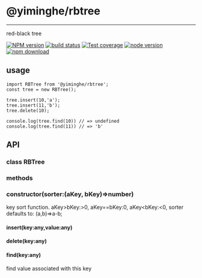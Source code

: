 # @yiminghe/rbtree
---

red-black tree

[![NPM version][npm-image]][npm-url]
[![build status][travis-image]][travis-url]
[![Test coverage][coveralls-image]][coveralls-url]
[![node version][node-image]][node-url]
[![npm download][download-image]][download-url]

[npm-image]: http://img.shields.io/npm/v/@yiminghe/rbtree.svg?style=flat-square
[npm-url]: http://npmjs.org/package/@yiminghe/rbtree
[travis-image]: https://img.shields.io/travis/yiminghe/rbtree.svg?style=flat-square
[travis-url]: https://travis-ci.org/yiminghe/rbtree
[coveralls-image]: https://img.shields.io/coveralls/yiminghe/rbtree.svg?style=flat-square
[coveralls-url]: https://coveralls.io/r/yiminghe/rbtree?branch=master
[gemnasium-image]: http://img.shields.io/gemnasium/yiminghe/rbtree.svg?style=flat-square
[gemnasium-url]: https://gemnasium.com/yiminghe/rbtree
[node-image]: https://img.shields.io/badge/node.js-%3E=10.0.0-green.svg?style=flat-square
[node-url]: http://nodejs.org/download/
[download-image]: https://img.shields.io/npm/dm/@yiminghe/rbtree.svg?style=flat-square
[download-url]: https://npmjs.org/package/@yiminghe/rbtree

## usage

```
import RBTree from '@yiminghe/rbtree';
const tree = new RBTree();

tree.insert(10,'a');
tree.insert(11,'b');
tree.delete(10);

console.log(tree.find(10)) // => undefined
console.log(tree.find(11)) // => 'b'
```

## API

### class RBTree

### methods

### constructor(sorter:(aKey, bKey)=>number)

key sort function. aKey>bKey:>0, aKey==bKey:0, aKey<bKey:<0, sorter defaults to: (a,b)=>a-b;

#### insert(key:any,value:any)

#### delete(key:any)

#### find(key:any)

find value associated with this key
